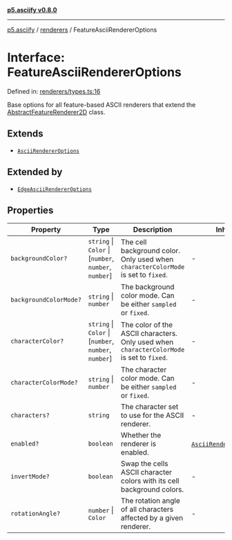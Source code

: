 [**p5.asciify v0.8.0**](../../../README.md)

***

[p5.asciify](../../../README.md) / [renderers](../README.md) / FeatureAsciiRendererOptions

# Interface: FeatureAsciiRendererOptions

Defined in: [renderers/types.ts:16](https://github.com/humanbydefinition/p5.asciify/blob/b019705f5b5ac899f9bd233de3aa255aa7f68509/src/lib/renderers/types.ts#L16)

Base options for all feature-based ASCII renderers that extend the [AbstractFeatureRenderer2D](../namespaces/2d/namespaces/feature/classes/AbstractFeatureRenderer2D.md) class.

## Extends

- [`AsciiRendererOptions`](AsciiRendererOptions.md)

## Extended by

- [`EdgeAsciiRendererOptions`](EdgeAsciiRendererOptions.md)

## Properties

| Property | Type | Description | Inherited from | Defined in |
| ------ | ------ | ------ | ------ | ------ |
| <a id="backgroundcolor"></a> `backgroundColor?` | `string` \| `Color` \| \[`number`, `number`, `number`\] | The cell background color. Only used when `characterColorMode` is set to `fixed`. | - | [renderers/types.ts:27](https://github.com/humanbydefinition/p5.asciify/blob/b019705f5b5ac899f9bd233de3aa255aa7f68509/src/lib/renderers/types.ts#L27) |
| <a id="backgroundcolormode"></a> `backgroundColorMode?` | `string` \| `number` | The background color mode. Can be either `sampled` or `fixed`. | - | [renderers/types.ts:30](https://github.com/humanbydefinition/p5.asciify/blob/b019705f5b5ac899f9bd233de3aa255aa7f68509/src/lib/renderers/types.ts#L30) |
| <a id="charactercolor"></a> `characterColor?` | `string` \| `Color` \| \[`number`, `number`, `number`\] | The color of the ASCII characters. Only used when `characterColorMode` is set to `fixed`. | - | [renderers/types.ts:21](https://github.com/humanbydefinition/p5.asciify/blob/b019705f5b5ac899f9bd233de3aa255aa7f68509/src/lib/renderers/types.ts#L21) |
| <a id="charactercolormode"></a> `characterColorMode?` | `string` \| `number` | The character color mode. Can be either `sampled` or `fixed`. | - | [renderers/types.ts:24](https://github.com/humanbydefinition/p5.asciify/blob/b019705f5b5ac899f9bd233de3aa255aa7f68509/src/lib/renderers/types.ts#L24) |
| <a id="characters"></a> `characters?` | `string` | The character set to use for the ASCII renderer. | - | [renderers/types.ts:18](https://github.com/humanbydefinition/p5.asciify/blob/b019705f5b5ac899f9bd233de3aa255aa7f68509/src/lib/renderers/types.ts#L18) |
| <a id="enabled"></a> `enabled?` | `boolean` | Whether the renderer is enabled. | [`AsciiRendererOptions`](AsciiRendererOptions.md).[`enabled`](AsciiRendererOptions.md#enabled) | [renderers/types.ts:10](https://github.com/humanbydefinition/p5.asciify/blob/b019705f5b5ac899f9bd233de3aa255aa7f68509/src/lib/renderers/types.ts#L10) |
| <a id="invertmode"></a> `invertMode?` | `boolean` | Swap the cells ASCII character colors with its cell background colors. | - | [renderers/types.ts:33](https://github.com/humanbydefinition/p5.asciify/blob/b019705f5b5ac899f9bd233de3aa255aa7f68509/src/lib/renderers/types.ts#L33) |
| <a id="rotationangle"></a> `rotationAngle?` | `number` \| `Color` | The rotation angle of all characters affected by a given renderer. | - | [renderers/types.ts:36](https://github.com/humanbydefinition/p5.asciify/blob/b019705f5b5ac899f9bd233de3aa255aa7f68509/src/lib/renderers/types.ts#L36) |
